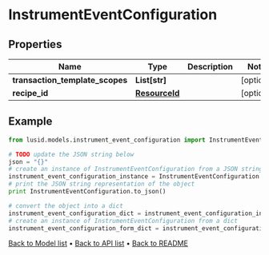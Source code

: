 # InstrumentEventConfiguration


## Properties
Name | Type | Description | Notes
------------ | ------------- | ------------- | -------------
**transaction_template_scopes** | **List[str]** |  | [optional] 
**recipe_id** | [**ResourceId**](ResourceId.md) |  | [optional] 

## Example

```python
from lusid.models.instrument_event_configuration import InstrumentEventConfiguration

# TODO update the JSON string below
json = "{}"
# create an instance of InstrumentEventConfiguration from a JSON string
instrument_event_configuration_instance = InstrumentEventConfiguration.from_json(json)
# print the JSON string representation of the object
print InstrumentEventConfiguration.to_json()

# convert the object into a dict
instrument_event_configuration_dict = instrument_event_configuration_instance.to_dict()
# create an instance of InstrumentEventConfiguration from a dict
instrument_event_configuration_form_dict = instrument_event_configuration.from_dict(instrument_event_configuration_dict)
```
[Back to Model list](../README.md#documentation-for-models) &#8226; [Back to API list](../README.md#documentation-for-api-endpoints) &#8226; [Back to README](../README.md)


